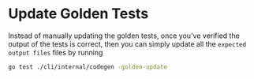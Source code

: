 # Update Golden Tests

Instead of manually updating the golden tests, once you've verified the output of the tests is correct, then you
can simply update all the `expected output files` files by running

```bash
go test ./cli/internal/codegen -golden-update
```
